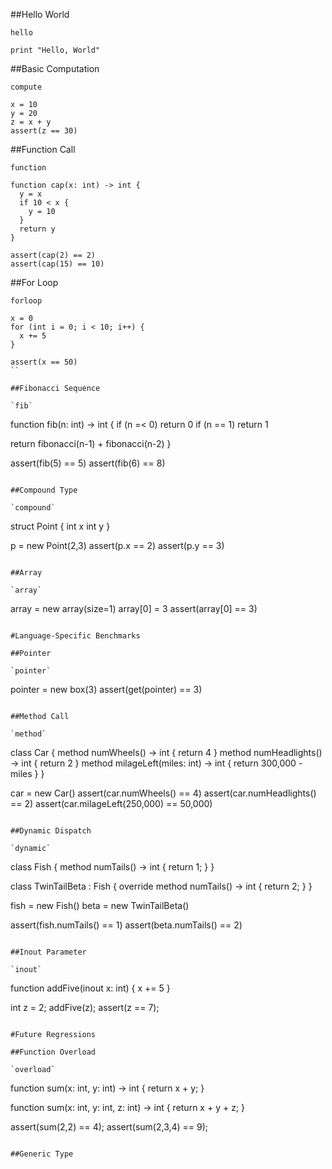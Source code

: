 
##Hello World

`hello`

```
print "Hello, World"
```

##Basic Computation

`compute`

```
x = 10
y = 20
z = x + y
assert(z == 30)
```

##Function Call

`function`

```
function cap(x: int) -> int {
  y = x
  if 10 < x {
    y = 10
  }
  return y
}

assert(cap(2) == 2)
assert(cap(15) == 10)
```

##For Loop

`forloop`

```
x = 0
for (int i = 0; i < 10; i++) {
  x += 5
}

assert(x == 50)
``

##Fibonacci Sequence

`fib`

```
function fib(n: int) -> int {
  if (n =< 0) return 0
  if (n == 1) return 1

  return fibonacci(n-1) + fibonacci(n-2)
}

assert(fib(5) == 5)
assert(fib(6) == 8)
```

##Compound Type

`compound`

```
struct Point {
  int x
  int y
}

p = new Point(2,3)
assert(p.x == 2)
assert(p.y == 3)
```

##Array

`array`

```
array = new array(size=1)
array[0] = 3
assert(array[0] == 3)
```

#Language-Specific Benchmarks

##Pointer

`pointer`

```
pointer = new box(3)
assert(get(pointer) == 3)
```

##Method Call

`method`

```
class Car {
  method numWheels() -> int {
    return 4
  }
  method numHeadlights() -> int {
    return 2
  }
  method milageLeft(miles: int) -> int {
    return 300,000 - miles
  }
}

car = new Car()
assert(car.numWheels() == 4)
assert(car.numHeadlights() == 2)
assert(car.milageLeft(250,000) == 50,000)

```

##Dynamic Dispatch

`dynamic`

```
class Fish {
  method numTails() -> int {
    return 1;
  }
}

class TwinTailBeta : Fish {
  override method numTails() -> int {
    return 2;
  }
}

fish = new Fish()
beta = new TwinTailBeta()

assert(fish.numTails() == 1)
assert(beta.numTails() == 2)
```

##Inout Parameter

`inout`

```
function addFive(inout x: int) {
  x += 5
}

int z = 2;
addFive(z);
assert(z == 7);
```

#Future Regressions

##Function Overload

`overload`

```
function sum(x: int, y: int) -> int {
  return x + y;
}

function sum(x: int, y: int, z: int) -> int {
  return x + y + z;
}

assert(sum(2,2) == 4);
assert(sum(2,3,4) == 9);
```

##Generic Type
